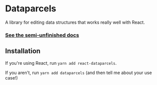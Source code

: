 # Dataparcels

A library for editing data structures that works really well with React.


### [See the semi-unfinished docs](https://blueflag.github.io/dataparcels)

## Installation

If you're using React, run `yarn add react-dataparcels`.

If you aren't, run `yarn add dataparcels` (and then tell me about your use case!)

